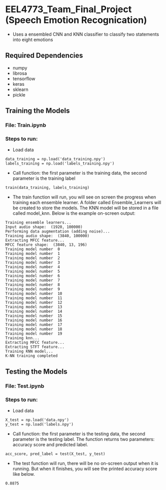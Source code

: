 # EEL4773_Team_Final_Project (Speech Emotion Recognication)

- Uses a ensembled CNN and KNN classifier to classify two statements into eight emotions

## Required Dependencies
- numpy
- librosa
- tensorflow
- keras
- sklearn
- pickle

## Training the Models

### File: Train.ipynb
### Steps to run: 
- Load data
```
data_training = np.load('data_training.npy')
labels_training = np.load('labels_training.npy')
```
- Call function: the first parameter is the training data, the second parameter is the training label
```
train(data_training, labels_training)
```
- The train function will run, you will see on screen the progress when training each ensemble learner. A folder called Ensemble_Learners will be created to store the models. The KNN model will be stored in a file called model_knn. Below is the example on-screen output:
```
Training ensemble learners...
Input audio shape:  (1920, 100000)
Performing data augmentation (adding noise)...
Training audio shape:  (3840, 100000)
Extracting MFCC feature...
MFCC feature shape:  (3840, 13, 196)
Training model number  0
Training model number  1
Training model number  2
Training model number  3
Training model number  4
Training model number  5
Training model number  6
Training model number  7
Training model number  8
Training model number  9
Training model number  10
Training model number  11
Training model number  12
Training model number  13
Training model number  14
Training model number  15
Training model number  16
Training model number  17
Training model number  18
Training model number  19
Training knn...
Extracting MFCC feature...
Extracting STFT feature...
Training KNN model...
K-NN training completed
```

## Testing the Models

### File: Test.ipynb
### Steps to run: 
- Load data
```
X_test = np.load('data.npy')
y_test = np.load('labels.npy')
```
- Call function: the first parameter is the testing data, the second parameter is the testing label. The function returns two parameters: accuracy score and predicted label.
```
acc_score, pred_label = test(X_test, y_test)
```
- The test function will run, there will be no on-screen output when it is running. But when it finishes, you will see the printed accuracy score like below.
```
0.8875
```
